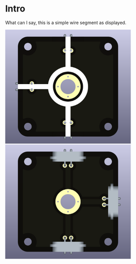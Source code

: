# Intro  
What can I say, this is a simple wire segment as displayed.

<img src="wire-T-crossing_node-voltage_TOP.png" alt="Circuit Diagram" width="400"> <img src="wire-T-crossing_node-voltage_BOTTOM.png" alt="Circuit Diagram" width="400">
